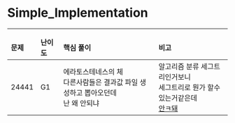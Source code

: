 # Simple_Implementation
* * *
<table>
<thead>
<tr>
<td>
<strong>
문제
</strong>
</td>
<td>
<strong>
난이도
</strong>
</td>
<td>
<strong>
핵심 풀이
</strong>
</td>
<td>
<strong>
비고
</strong>
</td>
</tr>
</thead>
<tbody>
<tr>
<td>
24441
</td>
<td>
G1
</td>
<td>
에라토스테네스의 체<br />
다른사람들은 결과값 파일 생성하고 뽑아오던데<br />
난 왜 안되냐
</td>
<td>
알고리즘 분류 세그트리인거보니<br />
세그트리로 뭔가 할수있는거같은데<br />
<a href="https://measurezero.tistory.com/475">안ㅋ돼</a>
</td>
</tr>
</tbody>
</table>
